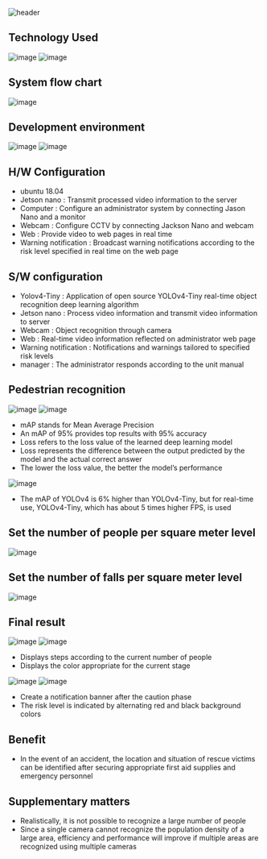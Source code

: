 ![header](https://capsule-render.vercel.app/api?type=waving&color=auto&height=300&section=header&text=Kaldap&fontSize=90&animation=fadeIn&descAlignY=51&descAlign=62)

## Technology Used
![image](https://github.com/KDW00817/test/assets/153358048/6ffddc20-ed45-4b5d-92e3-5c8b8f33ce00) ![image](https://github.com/KDW00817/test/assets/153358048/aeb0b5a6-53d2-42bf-920d-d059320b67cb)

## System flow chart
![image](https://github.com/KDW00817/test/assets/153358048/ded11cc0-63de-4165-97e6-db57ad16b3f5)

## Development environment
![image](https://github.com/KDW00817/test/assets/153358048/541ec4c5-6ab2-4a4b-b439-08ba91ef8d2c) ![image](https://github.com/KDW00817/test/assets/153358048/3c931611-5b4c-4644-96b4-f1a9b90d2892)


## H/W Configuration
* ubuntu 18.04
* Jetson nano : Transmit processed video information to the server
* Computer : Configure an administrator system by connecting Jason Nano and a monitor
* Webcam : Configure CCTV by connecting Jackson Nano and webcam
* Web : Provide video to web pages in real time
* Warning notification : Broadcast warning notifications according to the risk level specified in real time on the web page

## S/W configuration
* Yolov4-Tiny : Application of open source YOLOv4-Tiny real-time object recognition deep learning algorithm
* Jetson nano : Process video information and transmit video information to server
* Webcam : Object recognition through camera
* Web : Real-time video information reflected on administrator web page
* Warning notification : Notifications and warnings tailored to specified risk levels
* manager : The administrator responds according to the unit manual

## Pedestrian recognition
![image](https://github.com/KDW00817/test/assets/153358048/d3d79279-d7f0-4234-bc28-5ba763462647) ![image](https://github.com/KDW00817/test/assets/153358048/ee17c400-b1dc-4f3d-81aa-d7a6dfb629bc)
* mAP stands for Mean Average Precision
* An mAP of 95% provides top results with 95% accuracy
* Loss refers to the loss value of the learned deep learning model
* Loss represents the difference between the output predicted by the model and the actual correct answer
* The lower the loss value, the better the model’s performance

![image](https://github.com/KDW00817/test/assets/153358048/40cec53c-e9f3-47c7-b479-8e4fee0a3c9e)
* The mAP of YOLOv4 is 6% higher than YOLOv4-Tiny, but for real-time use, YOLOv4-Tiny, which has about 5 times higher FPS, is used


## Set the number of people per square meter level 
![image](https://github.com/KDW00817/test/assets/153358048/0725980c-d4e4-43ec-ae24-c748cb70d595)
## Set the number of falls per square meter level
![image](https://github.com/KDW00817/test/assets/153358048/d75ae802-8987-4761-baf1-64af51b1a4f4)


## Final result
![image](https://github.com/KDW00817/test/assets/153358048/7dae3d4c-3e7e-4989-9ec1-126559f8e0cb)
![image](https://github.com/KDW00817/test/assets/153358048/d88cb52c-e77a-4fd3-b9c9-f5888d0400ef)
* Displays steps according to the current number of people
* Displays the color appropriate for the current stage

![image](https://github.com/KDW00817/test/assets/153358048/f6f09286-1c2a-482a-b420-8d1b7de57d76) ![image](https://github.com/KDW00817/test/assets/153358048/26061f7f-8d0e-43ee-9171-ecfe7f7c6e1d)
* Create a notification banner after the caution phase 
* The risk level is indicated by alternating red and black background colors

## Benefit
* In the event of an accident, the location and situation of rescue victims can be identified after securing appropriate first aid supplies and emergency personnel

## Supplementary matters
* Realistically, it is not possible to recognize a large number of people
* Since a single camera cannot recognize the population density of a large area, efficiency and performance will improve if multiple areas are recognized using multiple cameras


